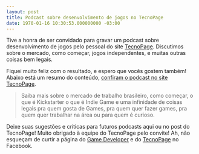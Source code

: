 ```yaml
---
layout: post
title: Podcast sobre desenvolvimento de jogos no TecnoPage
date: 1970-01-16 10:30:53.000000000 -03:00
---
```


Tive a honra de ser convidado para gravar um podcast sobre desenvolvimento de jogos pelo pessoal do site [TecnoPage](http://tecnopage.com.br/?p=1992 "TecnoPage"). Discutimos sobre o mercado, como começar, jogos independentes, e muitas outras coisas bem legais.

Fiquei muito feliz com o resultado, e espero que vocês gostem também! Abaixo está um resumo do conteúdo, [confiram o podcast no site TecnoPage](http://tecnopage.com.br/?p=1992 "Podcast").

> Saiba mais sobre o mercado de trabalho brasileiro, como começar, o que é Kickstarter o que é Indie Game e uma infinidade de coisas legais pra quem gosta de Games, pra quem quer fazer games, pra quem quer trabalhar na área ou para quem é curioso.

Deixe suas sugestões e críticas para futuros podcasts aqui ou no post do TecnoPage! Muito obrigado à equipe do TecnoPage pelo convite! Ah, não esqueçam de curtir a página do [Game Developer](https://www.facebook.com/GameDeveloperBlog "Facebook") e do [TecnoPage](https://www.facebook.com/blogtecnopage "Facebook") no Facebook.


